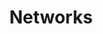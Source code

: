 ---
templateKey: logos
title: Networks
logoImage: /img/logo-runbgd-networks.png
coverImage: /img/culture.jpg
description: RUN BGD is a team of young and ambitious people gathered around the idea to present Belgrade as touristic destination in a little different light, unlike agencies and other organisations.
---